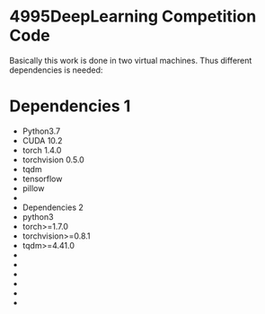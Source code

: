 # 4995DeepLearning Competition Code
Basically this work is done in two virtual machines. Thus different dependencies is needed:
# Dependencies 1
* Python3.7
* CUDA 10.2
* torch 1.4.0
* torchvision 0.5.0
* tqdm
* tensorflow
* pillow
*
* Dependencies 2
* python3
* torch>=1.7.0
* torchvision>=0.8.1
* tqdm>=4.41.0
*
*
*
*
*
*
